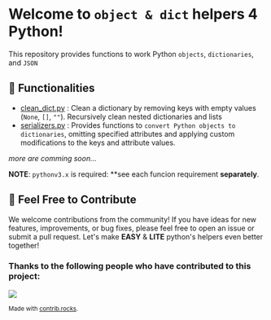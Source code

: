 # Welcome to `object & dict` helpers 4 Python! 
This repository provides functions to work Python `objects`, `dictionaries`, and `JSON`

## 🔨 Functionalities 
- [clean_dict.py](https://github.com/albertolicea00/python-obj-dict-helpers/blob/main/helpers/clean_dict.py) :  Clean a dictionary by removing keys with empty values (`None`, `[]`, `""`). Recursively clean nested dictionaries and lists
- [serializers.py](https://github.com/albertolicea00/python-obj-dict-helpers/tree/main/serializers) :  Provides functions to `convert Python objects to dictionaries`, omitting specified attributes and applying custom modifications to the keys and attribute values.

<i>more are comming soon...</i>

**NOTE**:  `pythonv3.x` is required: **see each funcion requirement **separately**. 


## 🤝 Feel Free to Contribute
We welcome contributions from the community! 
If you have ideas for new features, improvements, or bug fixes, please feel free to open an issue or submit a pull request. Let's make **EASY** & **LITE** python's helpers even better together!


### Thanks to the following people who have contributed to this project:

<a href="https://github.com/albertolicea00/python-obj-dict-helpers/graphs/contributors">
  <img src="https://contrib.rocks/image?repo=albertolicea00/python-obj-dict-helpers" />
</a>

<sub>Made with [contrib.rocks](https://contrib.rocks).</sub>
